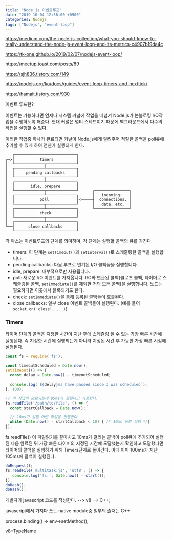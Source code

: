 ```yaml
---
title: "Node.js 이벤트루프"
date: "2019-10-04 12:58:00 +0900"
categories: Nodejs
tags: ["Nodejs", "event-loop"]
---
```



https://medium.com/the-node-js-collection/what-you-should-know-to-really-understand-the-node-js-event-loop-and-its-metrics-c4907b19da4c

https://tk-one.github.io/2019/02/07/nodejs-event-loop/

https://meetup.toast.com/posts/89

https://sjh836.tistory.com/149

https://nodejs.org/ko/docs/guides/event-loop-timers-and-nexttick/


https://hamait.tistory.com/930

이벤트 루프란?

이벤트는 가능하다면 언제나 시스템 커널에 작업을 떠넘겨 Node.js가 논블로킹 I/O작업을 수행하도록 해준다.
현대 커널은 멀티 스레드이기 때문에 백그라운드에서 다수의 작업을 실행할 수 있다.

이러한 작업중 하나가 완료되면 커널이 Node.js에게 알려주어 적절한 콜백을 poll큐에 추가할 수 있게 하여 언젠가 실행되게 한다.


```
   ┌───────────────────────────┐
┌─>│           timers          │
│  └─────────────┬─────────────┘
│  ┌─────────────┴─────────────┐
│  │     pending callbacks     │
│  └─────────────┬─────────────┘
│  ┌─────────────┴─────────────┐
│  │       idle, prepare       │
│  └─────────────┬─────────────┘      ┌───────────────┐
│  ┌─────────────┴─────────────┐      │   incoming:   │
│  │           poll            │<─────┤  connections, │
│  └─────────────┬─────────────┘      │   data, etc.  │
│  ┌─────────────┴─────────────┐      └───────────────┘
│  │           check           │
│  └─────────────┬─────────────┘
│  ┌─────────────┴─────────────┐
└──┤      close callbacks      │
   └───────────────────────────┘
```

각 박스는 이벤트루프의 단계를 의미하며, 각 단계는 실행할 콜백의 큐를 가진다. 

- timers: 이 단계는 `setTimeout()`과 `setInterval()`로 스케줄링한 콜백을 실행합니다.
- pending callbacks: 다음 루프로 연기된 I/O 콜백들을 실행합니다.
- idle, prepare: 내부적으로만 사용됩니다.
- poll: 새로운 I/O 이벤트를 가져옵니다. I/O와 연관된 콜백(클로즈 콜백, 타이머로 스케줄링된 콜백, `setImmediate()`를 제외한 거의 모든 콜백)을 실행합니다. 노드는 필요하다면 이곳에서 블록되기도 한다.
- check: `setImmediate()`을 통해 등록된 콜백들이 호출된다.
- close callbacks: 일부 close 이벤트 콜백들이 실행된다. (예를 들어 `socket.on('close', ...)`)

### Timers

타이머 단계의 콜백은 지정한 시간이 지난 후에 스케쥴링 될 수 있는 가장 빠른 시간에 실행된다. 즉 지정한 시간에 실행되는게 아니라 지정된 시간 후 가능한 가장 빠른 시점에 실행된다.



```js
const fs = require('fs');

const timeoutScheduled = Date.now();
setTimeout(() => {
  const delay = Date.now() - timeoutScheduled;

  console.log(`${delay}ms have passed since I was scheduled`);
}, 100);

// 이 작업이 완료되는데 95ms가 걸린다고 가정한다.
fs.readFile('/path/to/file', () => {
  const startCallback = Date.now();

  // 10ms가 걸릴 어떤 작업을 진행한다.
  while (Date.now() - startCallback < 10) { /* 10ms 동안 실행 */}
});
```

fs.readFile() 이 파일읽기를 끝마치고 10ms가 걸리는 콜백이 poll큐에 추가되어 실행된 다음 완료된 뒤 가장 빠른 타이머의 지정된 시간에 도달했는지 확인하고 도달했다면 타이머의 콜백을 실행하기 위해 Timers단계로 돌아간다. 이때 이미 100ms가 지난 105ms에 콜백이 실행된다.


```js
doRequest();
fs.readFile('multitask.js', 'utf8', () => {
   console.log('fs:', Date.now() - start());
});
doHash();
doHash();
```

개발자가 javascript 코드를 작성한다. --> v8 --> C++;

javascript에서 가져다 쓰는 native module중 일부의 출처는 C++

process.binding() => env->setMethod();

v8::TypeName
